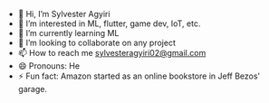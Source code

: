 - 👋 Hi, I’m Sylvester Agyiri
- 👀 I’m interested in ML, flutter, game dev, IoT, etc.
- 🌱 I’m currently learning ML
- 💞️ I’m looking to collaborate on any project
- 📫 How to reach me sylvesteragyiri02@gmail.com
- 😄 Pronouns: He
- ⚡ Fun fact: Amazon started as an online bookstore in Jeff Bezos' garage. 

<!---
sylvesteragyiri/sylvesteragyiri is a ✨ special ✨ repository because its `README.md` (this file) appears on your GitHub profile.
You can click the Preview link to take a look at your changes.
--->

